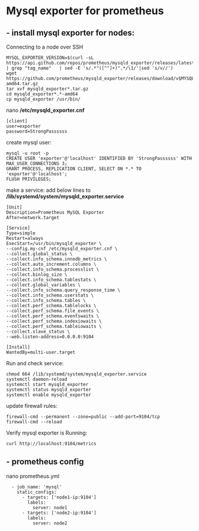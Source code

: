# Mysql exporter for prometheus

## - install mysql exporter for nodes:
Connecting to a node over SSH
```
MYSQL_EXPORTER_VERSION=$(curl -sL https://api.github.com/repos/prometheus/mysqld_exporter/releases/latest | grep "tag_name"   | sed -E 's/.*"([^"]+)".*/\1/'|sed 's/v//')
wget https://github.com/prometheus/mysqld_exporter/releases/download/v$MYSQL_EXPORTER_VERSION/mysqld_exporter-$MYSQL_EXPORTER_VERSION.linux-amd64.tar.gz
tar xvf mysqld_exporter*.tar.gz
cd mysqld_exporter*.*-amd64
cp mysqld_exporter /usr/bin/
```
nano <B>/etc/mysqld_exporter.cnf</B>
```
[client]
user=exporter
password=StrongPassssss
```
create mysql user:
```
mysql -u root -p
CREATE USER 'exporter'@'localhost' IDENTIFIED BY 'StrongPassssss' WITH MAX_USER_CONNECTIONS 3;
GRANT PROCESS, REPLICATION CLIENT, SELECT ON *.* TO 'exporter'@'localhost';
FLUSH PRIVILEGES;
```
make a service:
add below lines to <B>/lib/systemd/system/mysqld_exporter.service</B>
```
[Unit]
Description=Prometheus MySQL Exporter
After=network.target

[Service]
Type=simple
Restart=always
ExecStart=/usr/bin/mysqld_exporter \
--config.my-cnf /etc/mysqld_exporter.cnf \
--collect.global_status \
--collect.info_schema.innodb_metrics \
--collect.auto_increment.columns \
--collect.info_schema.processlist \
--collect.binlog_size \
--collect.info_schema.tablestats \
--collect.global_variables \
--collect.info_schema.query_response_time \
--collect.info_schema.userstats \
--collect.info_schema.tables \
--collect.perf_schema.tablelocks \
--collect.perf_schema.file_events \
--collect.perf_schema.eventswaits \
--collect.perf_schema.indexiowaits \
--collect.perf_schema.tableiowaits \
--collect.slave_status \
--web.listen-address=0.0.0.0:9104

[Install]
WantedBy=multi-user.target
```

Run and check service:
```
chmod 664 /lib/systemd/system/mysqld_exporter.service
systemctl daemon-reload
systemctl start mysqld_exporter
systemctl status mysqld_exporter
systemctl enable mysqld_exporter
```
update firewall rules:
```
firewall-cmd --permanent --zone=public --add-port=9104/tcp
firewall-cmd --reload
```
Verify mysql exporter is Running:
```
curl http://localhost:9104/metrics
```

## - prometheus config
nano prometheus.yml
```
  - job_name: 'mysql'
    static_configs:
      - targets: ['node1-ip:9104']
        labels:
          server: node1
      - targets: ['node2-ip:9104']
        labels:
          server: node2
```
